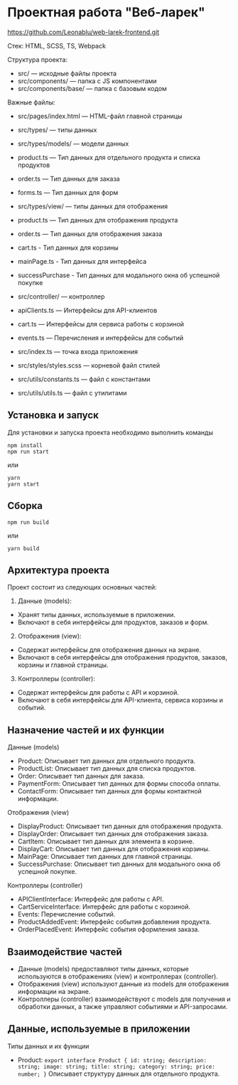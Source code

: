 # Проектная работа "Веб-ларек"
https://github.com/Leonablu/web-larek-frontend.git 

Стек: HTML, SCSS, TS, Webpack

Структура проекта:
- src/ — исходные файлы проекта
- src/components/ — папка с JS компонентами
- src/components/base/ — папка с базовым кодом

Важные файлы:
- src/pages/index.html — HTML-файл главной страницы
- src/types/ — типы данных
 - src/types/models/ — модели данных
  - product.ts — Тип данных для отдельного продукта и списка продуктов
  - order.ts — Тип данных для заказа
  - forms.ts — Тип данных для форм
 - src/types/view/ — типы данных для отображения
  - product.ts — Тип данных для отображения продукта
  - order.ts — Тип данных для отображения заказа
  - сart.ts - Тип данных для корзины
  - mainPage.ts - Тип данных для интерфейса
  - successPurchase - Тип данных для модального окна об успешной покупке
 - src/controller/ — контроллер
  - apiClients.ts — Интерфейсы для API-клиентов
  - cart.ts — Интерфейсы для сервиса работы с корзиной
  - events.ts — Перечисления и интерфейсы для событий

- src/index.ts — точка входа приложения
- src/styles/styles.scss — корневой файл стилей
- src/utils/constants.ts — файл с константами
- src/utils/utils.ts — файл с утилитами

## Установка и запуск
Для установки и запуска проекта необходимо выполнить команды

```
npm install
npm run start
```

или

```
yarn
yarn start
```
## Сборка

```
npm run build
```

или

```
yarn build
```

## Архитектура проекта

Проект состоит из следующих основных частей:

1. Данные (models):
- Хранят типы данных, используемые в приложении.
- Включают в себя интерфейсы для продуктов, заказов и форм.

2. Отображения (view):
- Содержат интерфейсы для отображения данных на экране.
- Включают в себя интерфейсы для отображения продуктов, заказов, корзины и главной страницы.

3. Контроллеры (controller):
- Содержат интерфейсы для работы с API и корзиной.
- Включают в себя интерфейсы для API-клиента, сервиса корзины и событий.

## Назначение частей и их функции

Данные (models)

- Product: Описывает тип данных для отдельного продукта.
- ProductList: Описывает тип данных для списка продуктов.
- Order: Описывает тип данных для заказа.
- PaymentForm: Описывает тип данных для формы способа оплаты.
- ContactForm: Описывает тип данных для формы контактной информации.

Отображения (view)

- DisplayProduct: Описывает тип данных для отображения продукта.
- DisplayOrder: Описывает тип данных для отображения заказа.
- CartItem: Описывает тип данных для элемента в корзине.
- DisplayCart: Описывает тип данных для отображения корзины.
- MainPage: Описывает тип данных для главной страницы.
- SuccessPurchase: Описывает тип данных для модального окна об успешной покупке.

Контроллеры (controller)

- APIClientInterface: Интерфейс для работы с API.
- CartServiceInterface: Интерфейс для работы с корзиной.
- Events: Перечисление событий.
- ProductAddedEvent: Интерфейс события добавления продукта.
- OrderPlacedEvent: Интерфейс события оформления заказа.

## Взаимодействие частей

- Данные (models) предоставляют типы данных, которые используются в отображениях (view) и контроллерах (controller).
- Отображения (view) используют данные из models для отображения информации на экране.
- Контроллеры (controller) взаимодействуют с models для получения и обработки данных, а также управляют событиями и API-запросами.

## Данные, используемые в приложении

Типы данных и их функции

- Product:
`export interface Product {
  id: string;
  description: string;
  image: string;
  title: string;
  category: string;
  price: number;
}`
Описывает структуру данных для отдельного продукта.




















